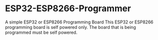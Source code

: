 # ESP32-ESP8266-Programmer
A simple ESP32 or ESP8266 Programming Board
This ESP32 or ESP8266 programming board is self powered only. The board that is being programmed must be self powered.
